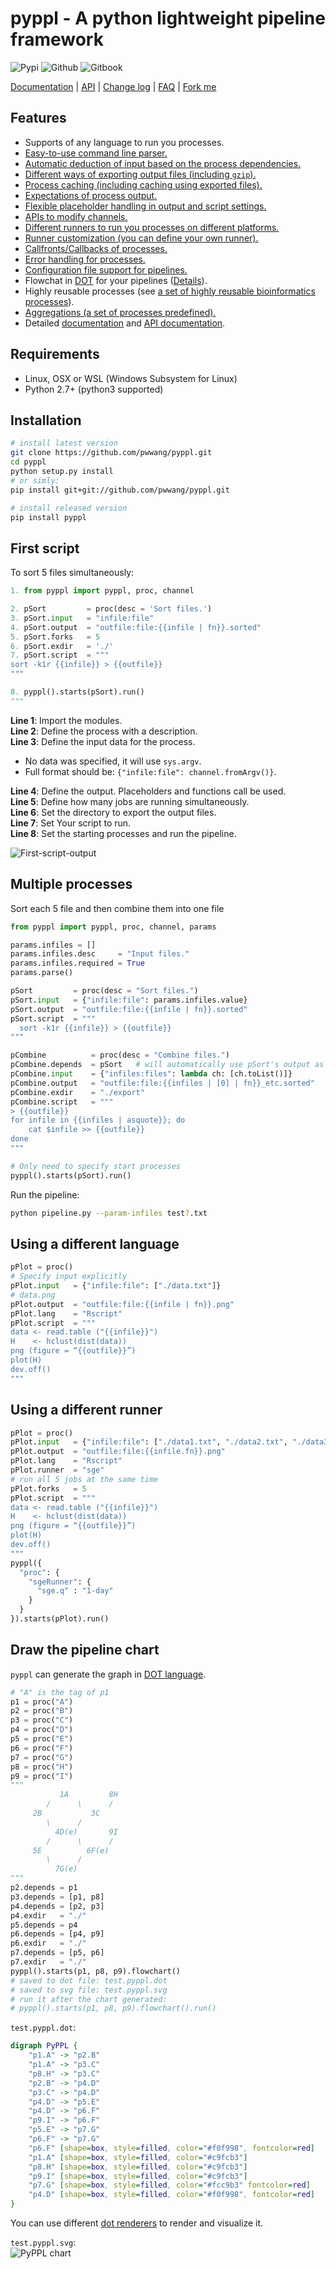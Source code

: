 # pyppl - A python lightweight pipeline framework
![Pypi][22] ![Github][23] ![Gitbook][21]   

[Documentation][1] | [API][2] | [Change log][19] | [FAQ][26] | [Fork me][3]

<!-- toc -->
## Features
- Supports of any language to run you processes.
- [Easy-to-use command line parser.][27]
- [Automatic deduction of input based on the process dependencies.][4]
- [Different ways of exporting output files (including `gzip`).][5]
- [Process caching (including caching using exported files).][6]
- [Expectations of process output.][25]
- [Flexible placeholder handling in output and script settings.][7]
- [APIs to modify channels.][8]
- [Different runners to run you processes on different platforms.][9]
- [Runner customization (you can define your own runner).][10]
- [Callfronts/Callbacks of processes.][11]
- [Error handling for processes.][12]
- [Configuration file support for pipelines.][13]
- Flowchat in [DOT][14] for your pipelines ([Details][15]).
- Highly reusable processes (see [a set of highly reusable bioinformatics processes][24]).
- [Aggregations (a set of processes predefined).][16]
- Detailed [documentation][1] and [API documentation][2].

## Requirements
- Linux, OSX or WSL (Windows Subsystem for Linux)
- Python 2.7+ (python3 supported)

## Installation
```bash
# install latest version
git clone https://github.com/pwwang/pyppl.git
cd pyppl
python setup.py install
# or simly:
pip install git+git://github.com/pwwang/pyppl.git

# install released version
pip install pyppl
```

## First script
To sort 5 files simultaneously: 
```python
1. from pyppl import pyppl, proc, channel

2. pSort         = proc(desc = 'Sort files.')
3. pSort.input   = "infile:file"
4. pSort.output  = "outfile:file:{{infile | fn}}.sorted"
5. pSort.forks   = 5
6. pSort.exdir   = './'
7. pSort.script  = """
sort -k1r {{infile}} > {{outfile}}
""" 

8. pyppl().starts(pSort).run()
"""
```

**Line 1**: Import the modules.  
**Line 2**: Define the process with a description.  
**Line 3**: Define the input data for the process.  
* No data was specified, it will use `sys.argv`.   
* Full format should be: `{"infile:file": channel.fromArgv()}`.  

**Line 4**: Define the output. Placeholders and functions call be used.  
**Line 5**: Define how many jobs are running simultaneously.  
**Line 6**: Set the directory to export the output files.  
**Line 7**: Set Your script to run.  
**Line 8**: Set the starting processes and run the pipeline.  

![First-script-output][20]

## Multiple processes 
Sort each 5 file and then combine them into one file
```python
from pyppl import pyppl, proc, channel, params

params.infiles = []
params.infiles.desc     = "Input files."
params.infiles.required = True
params.parse()

pSort         = proc(desc = "Sort files.")
pSort.input   = {"infile:file": params.infiles.value}
pSort.output  = "outfile:file:{{infile | fn}}.sorted"
pSort.script  = """
  sort -k1r {{infile}} > {{outfile}}
""" 

pCombine          = proc(desc = "Combine files.")
pCombine.depends  = pSort   # will automatically use pSort's output as input data
pCombine.input    = {"infiles:files": lambda ch: [ch.toList()]}
pCombine.output   = "outfile:file:{{infiles | [0] | fn}}_etc.sorted"
pCombine.exdir    = "./export" 
pCombine.script   = """
> {{outfile}}
for infile in {{infiles | asquote}}; do
	cat $infile >> {{outfile}}
done
"""

# Only need to specify start processes
pyppl().starts(pSort).run()
```

Run the pipeline: 
```bash
python pipeline.py --param-infiles test?.txt
```

## Using a different language
```python
pPlot = proc()
# Specify input explicitly
pPlot.input   = {"infile:file": ["./data.txt"]}
# data.png
pPlot.output  = "outfile:file:{{infile | fn}}.png"
pPlot.lang    = "Rscript"
pPlot.script  = """
data <- read.table ("{{infile}}")
H    <- hclust(dist(data))
png (figure = “{{outfile}}”)
plot(H)
dev.off()
"""
```

## Using a different runner
```python
pPlot = proc()
pPlot.input   = {"infile:file": ["./data1.txt", "./data2.txt", "./data3.txt", "./data4.txt", "./data5.txt"]}
pPlot.output  = "outfile:file:{{infile.fn}}.png"
pPlot.lang    = "Rscript"
pPlot.runner  = "sge"
# run all 5 jobs at the same time
pPlot.forks   = 5
pPlot.script  = """
data <- read.table ("{{infile}}")
H    <- hclust(dist(data))
png (figure = “{{outfile}}”)
plot(H)
dev.off()
"""
pyppl({
  "proc": {
    "sgeRunner": {
      "sge.q" : "1-day"
    }
  }
}).starts(pPlot).run()
```

## Draw the pipeline chart
`pyppl` can generate the graph in [DOT language][14]. 
```python
# "A" is the tag of p1
p1 = proc("A")
p2 = proc("B")
p3 = proc("C")
p4 = proc("D")
p5 = proc("E")
p6 = proc("F")
p7 = proc("G")
p8 = proc("H")
p9 = proc("I")
"""
		   1A         8H
		/      \      /
	 2B           3C
		\      /
		  4D(e)       9I
		/      \      /
	 5E          6F(e)
		\      /
		  7G(e)
"""
p2.depends = p1
p3.depends = [p1, p8]
p4.depends = [p2, p3]
p4.exdir   = "./"
p5.depends = p4
p6.depends = [p4, p9]
p6.exdir   = "./"
p7.depends = [p5, p6]
p7.exdir   = "./"
pyppl().starts(p1, p8, p9).flowchart()
# saved to dot file: test.pyppl.dot
# saved to svg file: test.pyppl.svg
# run it after the chart generated:
# pyppl().starts(p1, p8, p9).flowchart().run()
```
`test.pyppl.dot`:
```dot
digraph PyPPL {
	"p1.A" -> "p2.B"
	"p1.A" -> "p3.C"
	"p8.H" -> "p3.C"
	"p2.B" -> "p4.D"
	"p3.C" -> "p4.D"
	"p4.D" -> "p5.E"
	"p4.D" -> "p6.F"
	"p9.I" -> "p6.F"
	"p5.E" -> "p7.G"
	"p6.F" -> "p7.G"
	"p6.F" [shape=box, style=filled, color="#f0f998", fontcolor=red]
	"p1.A" [shape=box, style=filled, color="#c9fcb3"]
	"p8.H" [shape=box, style=filled, color="#c9fcb3"]
	"p9.I" [shape=box, style=filled, color="#c9fcb3"]
	"p7.G" [shape=box, style=filled, color="#fcc9b3" fontcolor=red]
	"p4.D" [shape=box, style=filled, color="#f0f998", fontcolor=red]
}
```
You can use different [dot renderers][17] to render and visualize it.

`test.pyppl.svg`:  
![PyPPL chart][18]

[1]: https://pwwang.gitbooks.io/pyppl/
[2]: https://pwwang.gitbooks.io/pyppl/api.html
[3]: https://github.com/pwwang/pyppl/
[4]: https://pwwang.gitbooks.io/pyppl/specify-input-and-output-of-a-process.html#specify-input-of-a-process
[5]: https://pwwang.gitbooks.io/pyppl/export-output-files.html
[6]: https://pwwang.gitbooks.io/pyppl/caching.html
[7]: https://pwwang.gitbooks.io/pyppl/placeholders.html
[8]: https://pwwang.gitbooks.io/pyppl/channels.html
[9]: https://pwwang.gitbooks.io/pyppl/runners.html
[10]: https://pwwang.gitbooks.io/pyppl/runners.html#define-your-own-runner
[11]: https://pwwang.gitbooks.io/pyppl/set-other-properties-of-a-process.html#use-callback-to-modify-the-process-pcallback
[12]: https://pwwang.gitbooks.io/pyppl/set-other-properties-of-a-process.html#error-handling-perrhowperrntry
[13]: https://pwwang.gitbooks.io/pyppl/configure-a-pipeline.html#use-a-configuration-file
[14]: https://en.wikipedia.org/wiki/DOT_(graph_description_language)
[15]: https://pwwang.gitbooks.io/pyppl/draw-flowchart-of-a-pipeline.html
[16]: https://pwwang.gitbooks.io/pyppl/aggregations.html
[17]: https://en.wikipedia.org/wiki/DOT_(graph_description_language)#Layout_programs
[18]: https://github.com/pwwang/pyppl/raw/master/docs/pyppl.png
[19]: https://pwwang.gitbooks.io/pyppl/change-log.html
[20]: https://github.com/pwwang/pyppl/raw/master/docs/firstScript.png
[21]: https://www.gitbook.com/button/status/book/pwwang/pyppl
[22]: https://badge.fury.io/py/pyppl.svg
[23]: https://badge.fury.io/gh/pwwang%2Fpyppl.svg
[24]: https://github.com/pwwang/bioprocs
[25]: https://pwwang.gitbooks.io/pyppl/content/set-other-properties-of-a-process.html#set-expectations-of-a-process
[26]: https://pwwang.gitbooks.io/pyppl/content/faq.html
[27]: https://pwwang.gitbooks.io/pyppl/command-line-argument-parser.html
